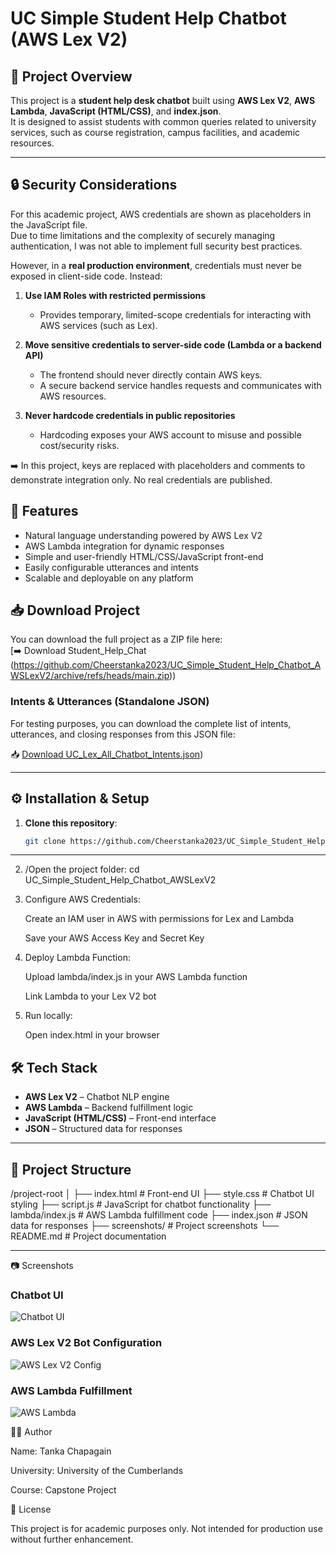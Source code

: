 # UC Simple Student Help Chatbot (AWS Lex V2)

## 📌 Project Overview
This project is a **student help desk chatbot** built using **AWS Lex V2**, **AWS Lambda**, **JavaScript (HTML/CSS)**, and **index.json**.  
It is designed to assist students with common queries related to university services, such as course registration, campus facilities, and academic resources.

---

## 🔒 Security Considerations

For this academic project, AWS credentials are shown as placeholders in the JavaScript file.  
Due to time limitations and the complexity of securely managing authentication, I was not able to implement full security best practices.  

However, in a **real production environment**, credentials must never be exposed in client-side code. Instead:

1. **Use IAM Roles with restricted permissions**  
   - Provides temporary, limited-scope credentials for interacting with AWS services (such as Lex).  

2. **Move sensitive credentials to server-side code (Lambda or a backend API)**  
   - The frontend should never directly contain AWS keys.  
   - A secure backend service handles requests and communicates with AWS resources.  

3. **Never hardcode credentials in public repositories**  
   - Hardcoding exposes your AWS account to misuse and possible cost/security risks.  

➡️ In this project, keys are replaced with placeholders and comments to demonstrate integration only. No real credentials are published.


## 🚀 Features
- Natural language understanding powered by AWS Lex V2
- AWS Lambda integration for dynamic responses
- Simple and user-friendly HTML/CSS/JavaScript front-end
- Easily configurable utterances and intents
- Scalable and deployable on any platform

## 📥 Download Project
You can download the full project as a ZIP file here:  
[➡️ Download Student_Help_Chat (https://github.com/Cheerstanka2023/UC_Simple_Student_Help_Chatbot_AWSLexV2/archive/refs/heads/main.zip))

### Intents & Utterances (Standalone JSON)

For testing purposes, you can download the complete list of intents, utterances, and closing responses from this JSON file:

📥 [Download UC_Lex_All_Chatbot_Intents.json](https://raw.githubusercontent.com/Cheerstanka2023/UC_Simple_Student_Help_Chatbot_AWSLexV2/refs/heads/main/UC_Lex_All_Chatbot_Intents.json))

---

## ⚙️ Installation & Setup
1. **Clone this repository**:
   ```bash
   git clone https://github.com/Cheerstanka2023/UC_Simple_Student_Help_Chatbot_AWSLexV2.git

---
2. /Open the project folder:
   cd UC_Simple_Student_Help_Chatbot_AWSLexV2

3. Configure AWS Credentials:

   Create an IAM user in AWS with permissions for Lex and Lambda

   Save your AWS Access Key and Secret Key

4. Deploy Lambda Function:

   Upload lambda/index.js in your AWS Lambda function

   Link Lambda to your Lex V2 bot

5. Run locally:

   Open index.html in your browser

## 🛠️ Tech Stack
- **AWS Lex V2** – Chatbot NLP engine
- **AWS Lambda** – Backend fulfillment logic
- **JavaScript (HTML/CSS)** – Front-end interface
- **JSON** – Structured data for responses

---

## 📂 Project Structure
/project-root
│
├── index.html # Front-end UI
├── style.css # Chatbot UI styling
├── script.js # JavaScript for chatbot functionality
├── lambda/index.js # AWS Lambda fulfillment code
├── index.json # JSON data for responses
├── screenshots/ # Project screenshots
└── README.md # Project documentation

---
📷 Screenshots

### Chatbot UI
![Chatbot UI](screenshots/chatbot_ui.png)

### AWS Lex V2 Bot Configuration
![AWS Lex V2 Config](screenshots/lex_config.png)

### AWS Lambda Fulfillment
![AWS Lambda](screenshots/lambda_code.png)


👨‍🎓 Author

Name: Tanka Chapagain

University: University of the Cumberlands

Course: Capstone Project


📜 License

This project is for academic purposes only. Not intended for production use without further enhancement.


